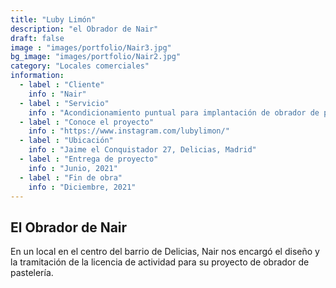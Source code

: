 ```yaml
---
title: "Luby Limón"
description: "el Obrador de Nair"
draft: false
image : "images/portfolio/Nair3.jpg"
bg_image: "images/portfolio/Nair2.jpg"
category: "Locales comerciales"
information:
  - label : "Cliente"
    info : "Nair"
  - label : "Servicio"
    info : "Acondicionamiento puntual para implantación de obrador de pastelería"
  - label : "Conoce el proyecto"
    info : "https://www.instagram.com/lubylimon/"
  - label : "Ubicación"
    info : "Jaime el Conquistador 27, Delicias, Madrid"
  - label : "Entrega de proyecto"
    info : "Junio, 2021"
  - label : "Fin de obra"
    info : "Diciembre, 2021"
---
```


## El Obrador de Nair 

En un local en el centro del barrio de Delicias, Nair nos encargó el diseño y la tramitación de la licencia de actividad para su proyecto de obrador de pastelería.
